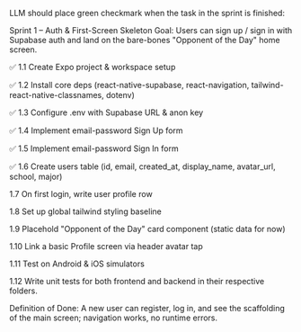 LLM should place green checkmark when the task in the sprint is finished:


Sprint 1 – Auth & First-Screen Skeleton
Goal: Users can sign up / sign in with Supabase auth and land on the bare-bones "Opponent of the Day" home screen.


✅ 1.1 Create Expo project & workspace setup


✅ 1.2 Install core deps (react-native-supabase, react-navigation, tailwind-react-native-classnames, dotenv)


✅ 1.3 Configure .env with Supabase URL & anon key


✅ 1.4 Implement email-password Sign Up form


✅ 1.5 Implement email-password Sign In form


✅ 1.6 Create users table (id, email, created_at, display_name, avatar_url, school, major)


1.7 On first login, write user profile row


1.8 Set up global tailwind styling baseline


1.9 Placehold "Opponent of the Day" card component (static data for now)


1.10 Link a basic Profile screen via header avatar tap


1.11 Test on Android & iOS simulators


1.12 Write unit tests for both frontend and backend in their respective folders.


Definition of Done: A new user can register, log in, and see the scaffolding of the main screen; navigation works, no runtime errors.
